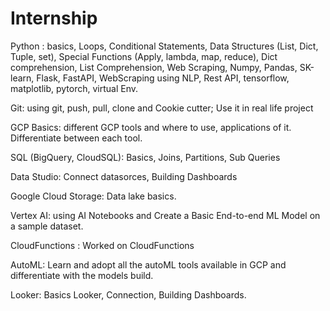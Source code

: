 # Internship
Python : basics, Loops, Conditional Statements, Data Structures (List, Dict, Tuple, set), Special Functions (Apply, lambda, map, reduce), Dict comprehension, List Comprehension, Web Scraping, Numpy, Pandas, SK-learn, Flask, FastAPI, WebScraping using NLP, Rest API, tensorflow, matplotlib, pytorch, virtual Env.

Git: using git, push, pull, clone and Cookie cutter; Use it in real life project

GCP Basics: different GCP tools and where to use, applications of it. Differentiate between each tool.

SQL (BigQuery, CloudSQL): Basics, Joins, Partitions, Sub Queries

Data Studio: Connect datasorces, Building Dashboards

Google Cloud Storage: Data lake basics.

Vertex AI: using AI Notebooks and Create a Basic End-to-end ML Model on  a  sample dataset.

CloudFunctions : Worked on CloudFunctions

AutoML: Learn and adopt all the autoML tools available in GCP and differentiate with the models build.

Looker: Basics Looker, Connection, Building Dashboards.
